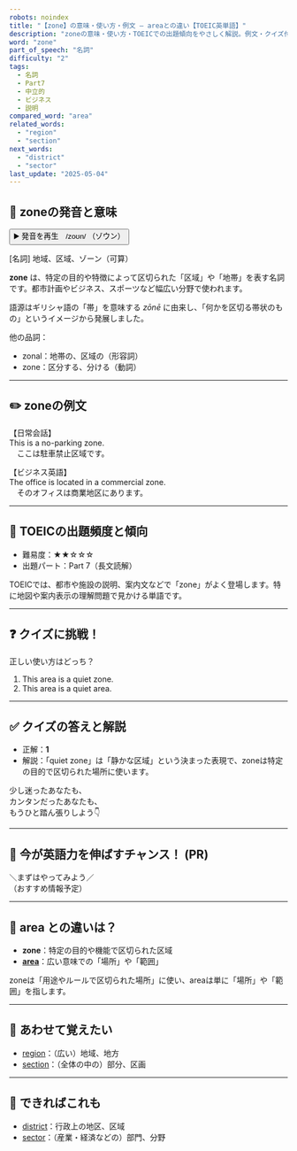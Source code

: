 ```yaml
---
robots: noindex
title: "【zone】の意味・使い方・例文 ― areaとの違い【TOEIC英単語】"
description: "zoneの意味・使い方・TOEICでの出題傾向をやさしく解説。例文・クイズ付きでareaとの違いもわかりやすく学べます。"
word: "zone"
part_of_speech: "名詞"
difficulty: "2"
tags:
  - 名詞
  - Part7
  - 中立的
  - ビジネス
  - 説明
compared_word: "area"
related_words:
  - "region"
  - "section"
next_words:
  - "district"
  - "sector"
last_update: "2025-05-04"
---
```


## 🔰 zoneの発音と意味

<button class="play-audio" onclick="playTTS('zone')">
  <span class="play-audio-main">
    ▶️ 発音を再生　/zoʊn/
  </span>
  <span class="play-audio-sub">
    （ゾウン）
  </span>
</button>

[名詞] 地域、区域、ゾーン（可算）

**zone** は、特定の目的や特徴によって区切られた「区域」や「地帯」を表す名詞です。都市計画やビジネス、スポーツなど幅広い分野で使われます。

語源はギリシャ語の「帯」を意味する *zōnē* に由来し、「何かを区切る帯状のもの」というイメージから発展しました。

他の品詞：  
- zonal：地帯の、区域の（形容詞）
- zone：区分する、分ける（動詞）

---

## ✏️ zoneの例文

【日常会話】  
This is a no-parking zone.  
　ここは駐車禁止区域です。

【ビジネス英語】  
The office is located in a commercial zone.  
　そのオフィスは商業地区にあります。

---

## 🎯 TOEICの出題頻度と傾向

- 難易度：★★☆☆☆
- 出題パート：Part 7（長文読解）

TOEICでは、都市や施設の説明、案内文などで「zone」がよく登場します。特に地図や案内表示の理解問題で見かける単語です。

---

## ❓ クイズに挑戦！

正しい使い方はどっち？

1. This area is a quiet zone.  
2. This area is a quiet area.

---

## ✅ クイズの答えと解説

- 正解：**1**
- 解説：「quiet zone」は「静かな区域」という決まった表現で、zoneは特定の目的で区切られた場所に使います。

少し迷ったあなたも、  
カンタンだったあなたも、  
もうひと踏ん張りしよう👇️

---

## 🚀 今が英語力を伸ばすチャンス！ (PR)

<div class="info-center">
＼まずはやってみよう／<br>  
（おすすめ情報予定）
</div>

---

## 🤔  area との違いは？

- **zone**：特定の目的や機能で区切られた区域
- **[area](/word/area)**：広い意味での「場所」や「範囲」

zoneは「用途やルールで区切られた場所」に使い、areaは単に「場所」や「範囲」を指します。

---

## 🧩 あわせて覚えたい

- [region](/word/region)：（広い）地域、地方
- [section](/word/section)：（全体の中の）部分、区画

---

## 📖 できればこれも

- [district](/word/district)：行政上の地区、区域
- [sector](/word/sector)：（産業・経済などの）部門、分野

<!-- cvid: aid04_bid08 -->
